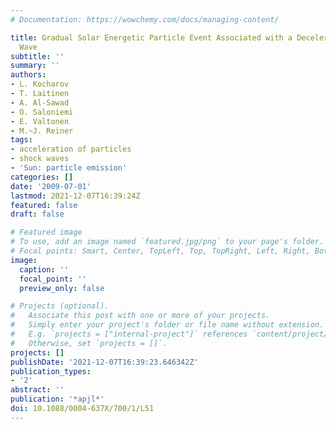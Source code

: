 ```yaml
---
# Documentation: https://wowchemy.com/docs/managing-content/

title: Gradual Solar Energetic Particle Event Associated with a Decelerating Shock
  Wave
subtitle: ''
summary: ''
authors:
- L. Kocharov
- T. Laitinen
- A. Al-Sawad
- O. Saloniemi
- E. Valtonen
- M.~J. Reiner
tags:
- acceleration of particles
- shock waves
- 'Sun: particle emission'
categories: []
date: '2009-07-01'
lastmod: 2021-12-07T16:39:24Z
featured: false
draft: false

# Featured image
# To use, add an image named `featured.jpg/png` to your page's folder.
# Focal points: Smart, Center, TopLeft, Top, TopRight, Left, Right, BottomLeft, Bottom, BottomRight.
image:
  caption: ''
  focal_point: ''
  preview_only: false

# Projects (optional).
#   Associate this post with one or more of your projects.
#   Simply enter your project's folder or file name without extension.
#   E.g. `projects = ["internal-project"]` references `content/project/deep-learning/index.md`.
#   Otherwise, set `projects = []`.
projects: []
publishDate: '2021-12-07T16:39:23.646342Z'
publication_types:
- '2'
abstract: ''
publication: '*apjl*'
doi: 10.1088/0004-637X/700/1/L51
---
```

